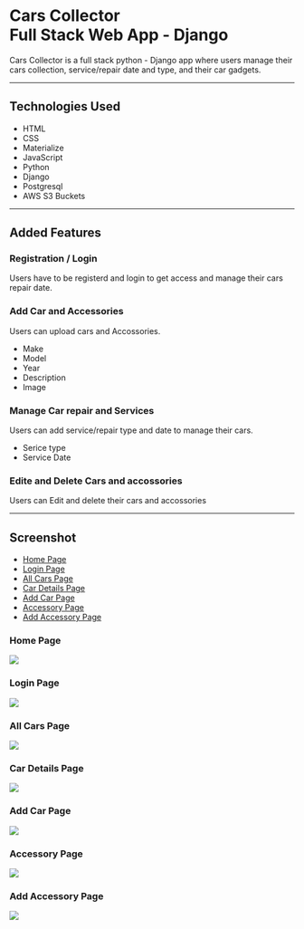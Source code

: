 # Cars Collector<br>Full Stack Web App - Django

Cars Collector is a full stack python - Django app where users manage their cars collection, service/repair date and type, and their car gadgets.

---

## Technologies Used

- HTML
- CSS
- Materialize
- JavaScript
- Python
- Django
- Postgresql
- AWS S3 Buckets

---

## Added Features

### Registration / Login

Users have to be registerd and login to get access and manage their cars repair date.

### Add Car and Accessories

Users can upload cars and Accossories.

- Make
- Model
- Year
- Description
- Image

### Manage Car repair and Services

Users can add service/repair type and date to manage their cars.

- Serice type
- Service Date

### Edite and Delete Cars and accossories

Users can Edit and delete their cars and accossories

---

## Screenshot

- [Home Page](#home-page)
- [Login Page](#login-page)
- [All Cars Page](#all-cars-page)
- [Car Details Page](#car-details-page)
- [Add Car Page](#add-car-page)
- [Accessory Page](#accessory-page)
- [Add Accessory Page](#add-accessory-page)

### Home Page

![](images/readme/home.png)

### Login Page

![](images/readme/login.png)

### All Cars Page

![](images/readme/all_cars.png)

### Car Details Page

![](images/readme/details.png)

### Add Car Page

![](images/readme/add_cars.png)

### Accessory Page

![](images/readme/accessory.png)

### Add Accessory Page

![](images/readme/add_accessory.png)

